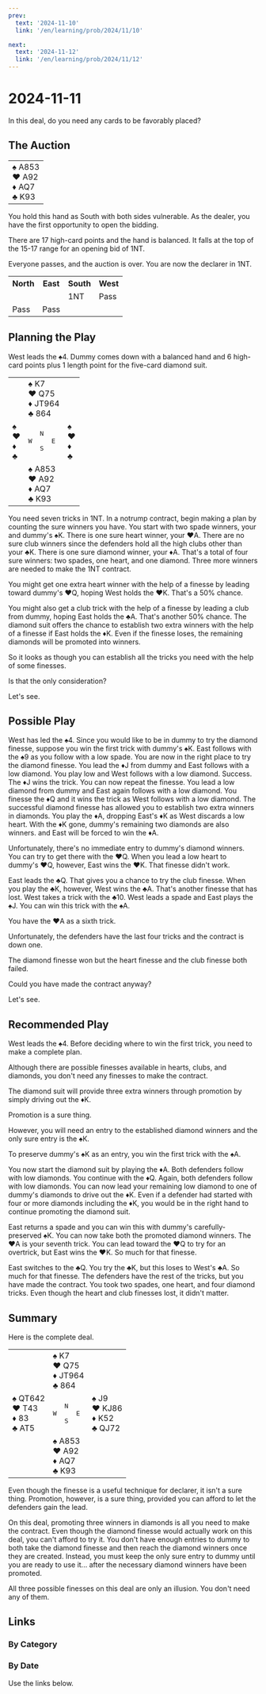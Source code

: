 ```yaml
---
prev:
  text: '2024-11-10'
  link: '/en/learning/prob/2024/11/10'

next:
  text: '2024-11-12'
  link: '/en/learning/prob/2024/11/12'
---
```


# 2024-11-11

In this deal, do you need any cards to be favorably placed?

<Badge type="warning" text="Play"/>

## The Auction

<table class="hand">
	<tr>
		<td>♠ A853<br>♥ A92<br>♦ AQ7<br>♣ K93</td>
	</tr>
</table>

You hold this hand as South with both sides vulnerable. As the dealer, you have the first opportunity to open the bidding.

There are 17 high-card points and the hand is balanced. It falls at the top of the 15-17 range for an opening bid of 1NT.

Everyone passes, and the auction is over. You are now the declarer in 1NT.

<table class="auction">
	<tr>
		<th>North</th>
		<th>East</th>
		<th>South</th>
		<th>West</th>
	</tr>
	<tr>
		<td></td>
		<td></td>
		<td>1NT</td>
		<td>Pass</td>
	</tr>
	<tr>
		<td>Pass</td>
		<td>Pass</td>
		<td></td>
		<td></td>
	</tr>
</table>

## Planning the Play

West leads the ♠4. Dummy comes down with a balanced hand and 6 high-card points plus 1 length point for the five-card diamond suit.

<table class="deal">
	<tr>
		<td></td>
		<td>♠ K7<br>♥ Q75<br>♦ JT964<br>♣ 864</td>
		<td></td>
	</tr>
	<tr>
		<td>♠ <br>♥ <br>♦ <br>♣ </td>
		<td><pre>   N<br>W     E<br>   S</pre></td>
		<td>♠ <br>♥ <br>♦ <br>♣ </td>
	</tr>
	<tr>
		<td></td>
		<td>♠ A853<br>♥ A92<br>♦ AQ7<br>♣ K93</td>
		<td></td>
	</tr>
</table>

You need seven tricks in 1NT. In a notrump contract, begin making a plan by counting the sure winners you have. You start with two spade winners, your and dummy's ♠K. There is one sure heart winner, your ♥A. There are no sure club winners since the defenders hold all the high clubs other than your ♣K. There is one sure diamond winner, your ♦A. That's a total of four sure winners: two spades, one heart, and one diamond. Three more winners are needed to make the 1NT contract.

You might get one extra heart winner with the help of a finesse by leading toward dummy's ♥Q, hoping West holds the ♥K. That's a 50% chance.

You might also get a club trick with the help of a finesse by leading a club from dummy, hoping East holds the ♣A. That's another 50% chance. The diamond suit offers the chance to establish two extra winners with the help of a finesse if East holds the ♦K. Even if the finesse loses, the remaining diamonds will be promoted into winners.

So it looks as though you can establish all the tricks you need with the help of some finesses.

Is that the only consideration?

Let's see.

## Possible Play

West has led the ♠4. Since you would like to be in dummy to try the diamond finesse, suppose you win the first trick with dummy's ♠K. East follows with the ♠9 as you follow with a low spade. You are now in the right place to try the diamond finesse. You lead the ♦J from dummy and East follows with a low diamond. You play low and West follows with a low diamond. Success. The ♦J wins the trick. You can now repeat the finesse. You lead a low diamond from dummy and East again follows with a low diamond. You finesse the ♦Q and it wins the trick as West follows with a low diamond. The successful diamond finesse has allowed you to establish two extra winners in diamonds. You play the ♦A, dropping East's ♦K as West discards a low heart. With the ♦K gone, dummy's remaining two diamonds are also winners. and East will be forced to win the ♦A.

Unfortunately, there's no immediate entry to dummy's diamond winners. You can try to get there with the ♥Q. When you lead a low heart to dummy's ♥Q, however, East wins the ♥K. That finesse didn't work.

East leads the ♣Q. That gives you a chance to try the club finesse. When you play the ♣K, however, West wins the ♣A. That's another finesse that has lost. West takes a trick with the ♣10. West leads a spade and East plays the ♠J. You can win this trick with the ♠A.

You have the ♥A as a sixth trick.

Unfortunately, the defenders have the last four tricks and the contract is down one.

The diamond finesse won but the heart finesse and the club finesse both failed.

Could you have made the contract anyway?

Let's see.

## Recommended Play

West leads the ♠4. Before deciding where to win the first trick, you need to make a complete plan.

Although there are possible finesses available in hearts, clubs, and diamonds, you don't need any finesses to make the contract.

The diamond suit will provide three extra winners through promotion by simply driving out the ♦K.

Promotion is a sure thing.

However, you will need an entry to the established diamond winners and the only sure entry is the ♠K.

To preserve dummy's ♠K as an entry, you win the first trick with the ♠A.

You now start the diamond suit by playing the ♦A. Both defenders follow with low diamonds. You continue with the ♦Q. Again, both defenders follow with low diamonds. You can now lead your remaining low diamond to one of dummy's diamonds to drive out the ♦K. Even if a defender had started with four or more diamonds including the ♦K, you would be in the right hand to continue promoting the diamond suit.

East returns a spade and you can win this with dummy's carefully-preserved ♠K. You can now take both the promoted diamond winners. The ♥A is your seventh trick. You can lead toward the ♥Q to try for an overtrick, but East wins the ♥K. So much for that finesse.

East switches to the ♣Q. You try the ♣K, but this loses to West's ♣A. So much for that finesse. The defenders have the rest of the tricks, but you have made the contract. You took two spades, one heart, and four diamond tricks. Even though the heart and club finesses lost, it didn't matter.

## Summary

Here is the complete deal.

<table class="deal">
	<tr>
		<td></td>
		<td>♠ K7<br>♥ Q75<br>♦ JT964<br>♣ 864</td>
		<td></td>
	</tr>
	<tr>
		<td>♠ QT642<br>♥ T43<br>♦ 83<br>♣ AT5</td>
		<td><pre>   N<br>W     E<br>   S</pre></td>
		<td>♠ J9<br>♥ KJ86<br>♦ K52<br>♣ QJ72</td>
	</tr>
	<tr>
		<td></td>
		<td>♠ A853<br>♥ A92<br>♦ AQ7<br>♣ K93</td>
		<td></td>
	</tr>
</table>

Even though the finesse is a useful technique for declarer, it isn't a sure thing. Promotion, however, is a sure thing, provided you can afford to let the defenders gain the lead.

On this deal, promoting three winners in diamonds is all you need to make the contract. Even though the diamond finesse would actually work on this deal, you can't afford to try it. You don't have enough entries to dummy to both take the diamond finesse and then reach the diamond winners once they are created. Instead, you must keep the only sure entry to dummy until you are ready to use it... after the necessary diamond winners have been promoted.

All three possible finesses on this deal are only an illusion. You don't need any of them.

## Links

[<Badge type="tip" text="Go to Practice"/>](/en/practice/prob/2024/11/11)

### By Category

[<Badge type="tip" text="<--"/>](/en/learning/prob/2024/11/09)
[<Badge type="tip" text="Calendar"/>](/en/learning/calendar/2024/11)
[<Badge type="tip" text="-->"/>](/en/learning/prob/2024/11/15)

### By Date

Use the links below.